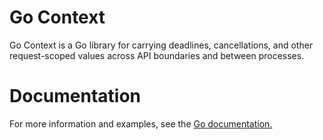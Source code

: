 # Go Context
Go Context is a Go library for carrying deadlines, cancellations,
and other request-scoped values across API boundaries and between processes.

# Documentation
For more information and examples, see the [Go documentation.](https://pkg.go.dev/context)